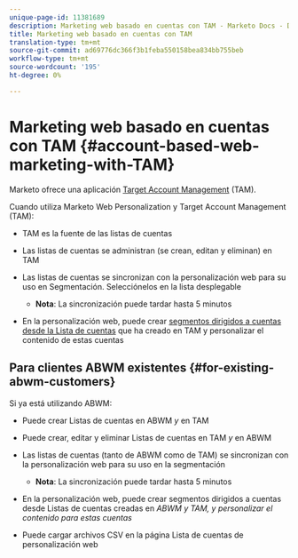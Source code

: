 ```yaml
---
unique-page-id: 11381689
description: Marketing web basado en cuentas con TAM - Marketo Docs - Documentación del producto
title: Marketing web basado en cuentas con TAM
translation-type: tm+mt
source-git-commit: ad69776dc366f3b1feba550158bea834bb755beb
workflow-type: tm+mt
source-wordcount: '195'
ht-degree: 0%

---
```



# Marketing web basado en cuentas con TAM {#account-based-web-marketing-with-TAM}

Marketo ofrece una aplicación [Target Account Management](/help/marketo/product-docs/target-account-management/setup-tam/target-account-management-overview.md) (TAM).

Cuando utiliza Marketo Web Personalization y Target Account Management (TAM):

* TAM es la fuente de las listas de cuentas
* Las listas de cuentas se administran (se crean, editan y eliminan) en TAM
* Las listas de cuentas se sincronizan con la personalización web para su uso en Segmentación. Selecciónelos en la lista desplegable

   * **Nota**: La sincronización puede tardar hasta 5 minutos

* En la personalización web, puede crear [segmentos dirigidos a cuentas desde la Lista de cuentas](/help/marketo/product-docs/web-personalization/account-based-web-marketing/create-a-new-account-list.md) que ha creado en TAM y personalizar el contenido de estas cuentas

## Para clientes ABWM existentes {#for-existing-abwm-customers}

Si ya está utilizando ABWM:

* Puede crear Listas de cuentas en ABWM _y_ en TAM
* Puede crear, editar y eliminar Listas de cuentas en TAM _y_ en ABWM
* Las listas de cuentas (tanto de ABWM como de TAM) se sincronizan con la personalización web para su uso en la segmentación

   * **Nota**: La sincronización puede tardar hasta 5 minutos

* En la personalización web, puede crear segmentos dirigidos a cuentas desde Listas de cuentas creadas en _ABWM y TAM, y personalizar el contenido para estas cuentas_
* Puede cargar archivos CSV en la página Lista de cuentas de personalización web
